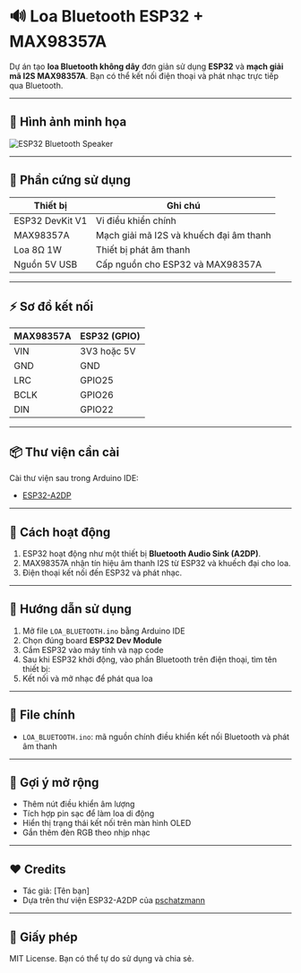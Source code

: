 # 🔊 Loa Bluetooth ESP32 + MAX98357A

Dự án tạo **loa Bluetooth không dây** đơn giản sử dụng **ESP32** và **mạch giải mã I2S MAX98357A**. Bạn có thể kết nối điện thoại và phát nhạc trực tiếp qua Bluetooth.

---

## 📸 Hình ảnh minh họa
![ESP32 Bluetooth Speaker](https://raw.githubusercontent.com/yourusername/yourrepo/main/images/demo.jpg)

---

## 🧰 Phần cứng sử dụng

| Thiết bị             | Ghi chú                             |
|----------------------|--------------------------------------|
| ESP32 DevKit V1       | Vi điều khiển chính                  |
| MAX98357A             | Mạch giải mã I2S và khuếch đại âm thanh |
| Loa 8Ω 1W             | Thiết bị phát âm thanh               |
| Nguồn 5V USB          | Cấp nguồn cho ESP32 và MAX98357A    |

---

## ⚡️ Sơ đồ kết nối

| MAX98357A | ESP32 (GPIO) |
|-----------|--------------|
| VIN       | 3V3 hoặc 5V   |
| GND       | GND          |
| LRC       | GPIO25       |
| BCLK      | GPIO26       |
| DIN       | GPIO22       |

---

## 📦 Thư viện cần cài

Cài thư viện sau trong Arduino IDE:
- [ESP32-A2DP](https://github.com/pschatzmann/ESP32-A2DP)

---

## 🧠 Cách hoạt động

1. ESP32 hoạt động như một thiết bị **Bluetooth Audio Sink (A2DP)**.
2. MAX98357A nhận tín hiệu âm thanh I2S từ ESP32 và khuếch đại cho loa.
3. Điện thoại kết nối đến ESP32 và phát nhạc.

---

## 🧪 Hướng dẫn sử dụng

1. Mở file `LOA_BLUETOOTH.ino` bằng Arduino IDE
2. Chọn đúng board **ESP32 Dev Module**
3. Cắm ESP32 vào máy tính và nạp code
4. Sau khi ESP32 khởi động, vào phần Bluetooth trên điện thoại, tìm tên thiết bị:
5. Kết nối và mở nhạc để phát qua loa

---

## 📂 File chính

- `LOA_BLUETOOTH.ino`: mã nguồn chính điều khiển kết nối Bluetooth và phát âm thanh

---

## 🚀 Gợi ý mở rộng

- Thêm nút điều khiển âm lượng
- Tích hợp pin sạc để làm loa di động
- Hiển thị trạng thái kết nối trên màn hình OLED
- Gắn thêm đèn RGB theo nhịp nhạc

---

## ❤️ Credits

- Tác giả: [Tên bạn]
- Dựa trên thư viện ESP32-A2DP của [pschatzmann](https://github.com/pschatzmann/ESP32-A2DP)

---

## 📜 Giấy phép

MIT License. Bạn có thể tự do sử dụng và chia sẻ.
